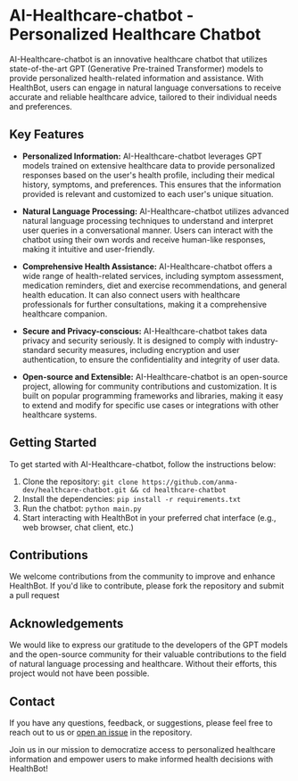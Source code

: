 # AI-Healthcare-chatbot - Personalized Healthcare Chatbot

AI-Healthcare-chatbot is an innovative healthcare chatbot that utilizes state-of-the-art GPT (Generative Pre-trained Transformer) models to provide personalized health-related information and assistance. With HealthBot, users can engage in natural language conversations to receive accurate and reliable healthcare advice, tailored to their individual needs and preferences.

## Key Features

- **Personalized Information:** AI-Healthcare-chatbot leverages GPT models trained on extensive healthcare data to provide personalized responses based on the user's health profile, including their medical history, symptoms, and preferences. This ensures that the information provided is relevant and customized to each user's unique situation.

- **Natural Language Processing:** AI-Healthcare-chatbot utilizes advanced natural language processing techniques to understand and interpret user queries in a conversational manner. Users can interact with the chatbot using their own words and receive human-like responses, making it intuitive and user-friendly.

- **Comprehensive Health Assistance:** AI-Healthcare-chatbot offers a wide range of health-related services, including symptom assessment, medication reminders, diet and exercise recommendations, and general health education. It can also connect users with healthcare professionals for further consultations, making it a comprehensive healthcare companion.

- **Secure and Privacy-conscious:** AI-Healthcare-chatbot takes data privacy and security seriously. It is designed to comply with industry-standard security measures, including encryption and user authentication, to ensure the confidentiality and integrity of user data.

- **Open-source and Extensible:** AI-Healthcare-chatbot is an open-source project, allowing for community contributions and customization. It is built on popular programming frameworks and libraries, making it easy to extend and modify for specific use cases or integrations with other healthcare systems.

## Getting Started

To get started with AI-Healthcare-chatbot, follow the instructions below:

1. Clone the repository: `git clone https://github.com/anma-dev/healthcare-chatbot.git && cd healthcare-chatbot`
2. Install the dependencies: `pip install -r requirements.txt`
3. Run the chatbot: `python main.py`
4. Start interacting with HealthBot in your preferred chat interface (e.g., web browser, chat client, etc.)

## Contributions

We welcome contributions from the community to improve and enhance HealthBot. If you'd like to contribute, please fork the repository and submit a pull request

## Acknowledgements

We would like to express our gratitude to the developers of the GPT models and the open-source community for their valuable contributions to the field of natural language processing and healthcare. Without their efforts, this project would not have been possible.

## Contact

If you have any questions, feedback, or suggestions, please feel free to reach out to us or [open an issue](https://github.com/anma-dev/healthcare-chatbot/issues) in the repository.

Join us in our mission to democratize access to personalized healthcare information and empower users to make informed health decisions with HealthBot!
